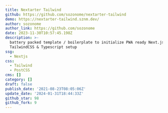 ```yaml
---
title: Nextarter Tailwind
github: https://github.com/sozonome/nextarter-tailwind
demo: https://nextarter-tailwind.sznm.dev/
author: sozonome
author_link: https://github.com/sozonome
date: 2023-11-30T10:57:45.198Z
description: >-
  battery packed template / boilerplate to initialize PWA ready Next.js app with
  TailwindCSS & Typescript setup
ssg:
  - Nextjs
css:
  - Tailwind
  - PostCSS
cms: []
category: []
draft: false
publish_date: '2021-08-23T08:05:06Z'
update_date: '2024-01-31T18:44:33Z'
github_star: 98
github_fork: 9
---
```

